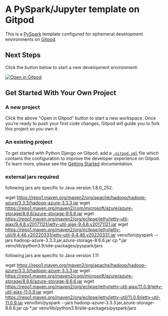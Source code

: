 # A PySpark/Jupyter template on Gitpod

This is a [PySpark](https://spark.apache.org/docs/latest/api/python/) template configured for ephemeral development environments on [Gitpod](https://www.gitpod.io/).

## Next Steps

Click the button below to start a new development environment:

[![Open in Gitpod](https://gitpod.io/button/open-in-gitpod.svg)](https://gitpod.io/#https://github.com/muralisuraparaju-tw/gitpod-python)

## Get Started With Your Own Project

### A new project

Click the above "Open in Gitpod" button to start a new workspace. Once you're ready to push your first code changes, Gitpod will guide you to fork this project so you own it.

### An existing project

To get started with Python Django on Gitpod, add a [`.gitpod.yml`](./.gitpod.yml) file which contains the configuration to improve the developer experience on Gitpod. To learn more, please see the [Getting Started](https://www.gitpod.io/docs/getting-started) documentation.



### external jars required 

following jars are specific to Java version 1.8.0_252.

wget https://repo1.maven.org/maven2/org/apache/hadoop/hadoop-azure/3.3.3/hadoop-azure-3.3.3.jar
wget https://repo1.maven.org/maven2/com/microsoft/azure/azure-storage/8.6.6/azure-storage-8.6.6.jar
wget https://repo1.maven.org/maven2/org/eclipse/jetty/jetty-util-ajax/9.4.8.v20171121/jetty-util-ajax-9.4.8.v20171121.jar
wget https://repo1.maven.org/maven2/org/eclipse/jetty/jetty-util/9.4.46.v20220331/jetty-util-9.4.46.v20220331.jar
venv/bin/pyspark --jars hadoop-azure-3.3.3.jar,azure-storage-8.6.6.jar
cp *.jar venv/lib/python3.9/site-packages/pyspark/jars


following jars are specific to Java version 1.11

wget https://repo1.maven.org/maven2/org/apache/hadoop/hadoop-azure/3.3.3/hadoop-azure-3.3.3.jar
wget https://repo1.maven.org/maven2/com/microsoft/azure/azure-storage/8.6.6/azure-storage-8.6.6.jar
wget https://repo1.maven.org/maven2/org/eclipse/jetty/jetty-util-ajax/11.0.9/jetty-util-ajax-11.0.9.jar
wget https://repo1.maven.org/maven2/org/eclipse/jetty/jetty-util/11.0.9/jetty-util-11.0.9.jar
venv/bin/pyspark --jars hadoop-azure-3.3.3.jar,azure-storage-8.6.6.jar
cp *.jar venv/lib/python3.9/site-packages/pyspark/jars
